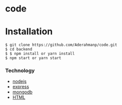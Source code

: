# code

# Installation 

```
$ git clone https://github.com/Aderahmanp/code.git
$ cd backend
$ $ npm install or yarn install
$ npm start or yarn start
```


### Technology

- [nodejs](https://nodejs.org/en/)
- [express](express.org)
- [mongodb](https://cloud.mongodb.com/)
- [HTML](https://html.com/)

